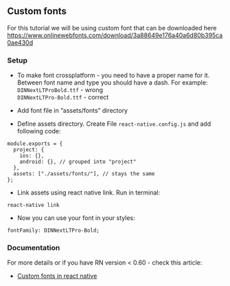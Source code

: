 ## Custom fonts

For this tutorial we will be using custom font that can be 
downloaded here https://www.onlinewebfonts.com/download/3a88649e176a40a6d80b395ca0ae430d

### Setup
- To make font crossplatform - you need to have a proper name for it.
Between font name and type you should have a dash. For example:  
`DINNextLTProBold.ttf` - wrong  
`DINNextLTPro-Bold.ttf` - correct

- Add font file in “assets/fonts” directory

- Define assets directory. Create File `react-native.config.js` and add following code:

```
module.exports = {
  project: {
    ios: {},
    android: {}, // grouped into "project"
  },
  assets: ["./assets/fonts/"], // stays the same
};
```

- Link assets using react native link. Run in terminal:

`react-native link`

- Now you can use your font in your styles:

`fontFamily: DINNextLTPro-Bold;`

### Documentation

For more details or if you have RN version < 0.60 - check this article:
* [Custom fonts in react native](https://medium.com/@mehrankhandev/ultimate-guide-to-use-custom-fonts-in-react-native-77fcdf859cf4)
